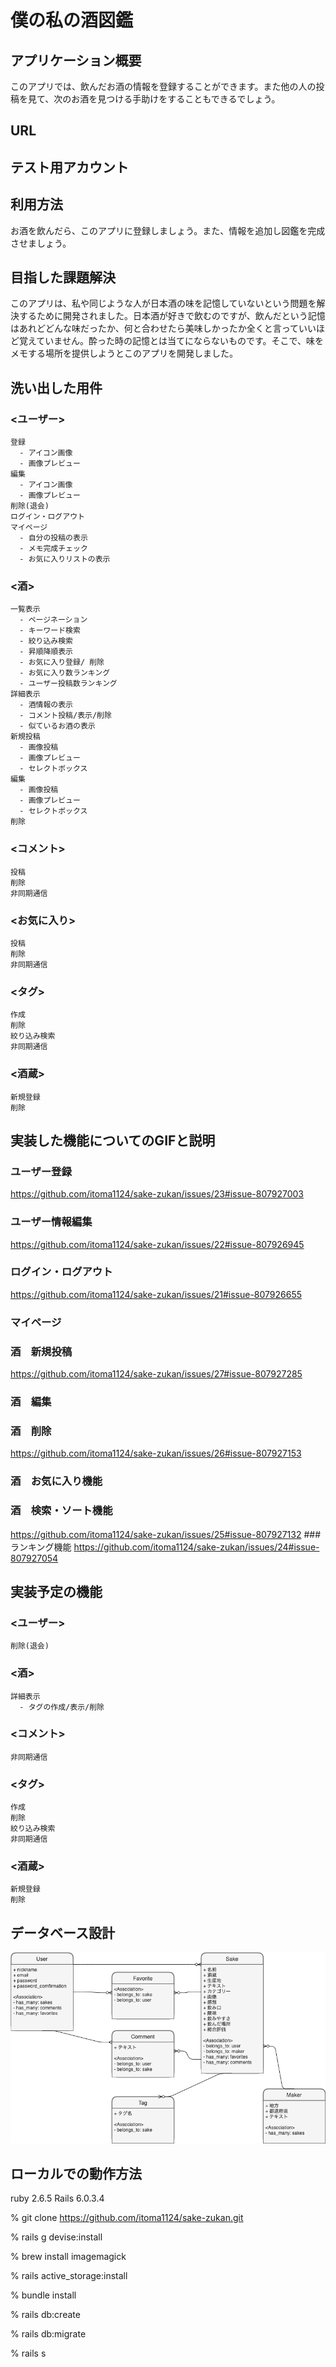 # 僕の私の酒図鑑

## アプリケーション概要
  このアプリでは、飲んだお酒の情報を登録することができます。また他の人の投稿を見て、次のお酒を見つける手助けをすることもできるでしょう。

## URL

## テスト用アカウント

## 利用方法
  お酒を飲んだら、このアプリに登録しましょう。また、情報を追加し図鑑を完成させましょう。

## 目指した課題解決
  このアプリは、私や同じような人が日本酒の味を記憶していないという問題を解決するために開発されました。日本酒が好きで飲むのですが、飲んだという記憶はあれどどんな味だったか、何と合わせたら美味しかったか全くと言っていいほど覚えていません。酔った時の記憶とは当てにならないものです。そこで、味をメモする場所を提供しようとこのアプリを開発しました。

## 洗い出した用件

  ### <ユーザー>
    登録
      - アイコン画像
      - 画像プレビュー
    編集
      - アイコン画像
      - 画像プレビュー
    削除(退会)
    ログイン・ログアウト
    マイページ
      - 自分の投稿の表示
      - メモ完成チェック
      - お気に入りリストの表示
  ### <酒>
    一覧表示
      - ページネーション
      - キーワード検索
      - 絞り込み検索
      - 昇順降順表示
      - お気に入り登録/ 削除
      - お気に入り数ランキング
      - ユーザー投稿数ランキング
    詳細表示
      - 酒情報の表示
      - コメント投稿/表示/削除
      - 似ているお酒の表示
    新規投稿
      - 画像投稿
      - 画像プレビュー
      - セレクトボックス
    編集
      - 画像投稿
      - 画像プレビュー
      - セレクトボックス
    削除
  ### <コメント>
    投稿
    削除
    非同期通信
  ### <お気に入り>
    投稿
    削除
    非同期通信
  ### <タグ>
    作成
    削除
    絞り込み検索
    非同期通信
  ### <酒蔵>
    新規登録
    削除
    
## 実装した機能についてのGIFと説明

### ユーザー登録
https://github.com/itoma1124/sake-zukan/issues/23#issue-807927003
### ユーザー情報編集
https://github.com/itoma1124/sake-zukan/issues/22#issue-807926945
### ログイン・ログアウト
https://github.com/itoma1124/sake-zukan/issues/21#issue-807926655
### マイページ

### 酒　新規投稿
https://github.com/itoma1124/sake-zukan/issues/27#issue-807927285
### 酒　編集
### 酒　削除
https://github.com/itoma1124/sake-zukan/issues/26#issue-807927153
### 酒　お気に入り機能
### 酒　検索・ソート機能
https://github.com/itoma1124/sake-zukan/issues/25#issue-807927132
###　ランキング機能
https://github.com/itoma1124/sake-zukan/issues/24#issue-807927054
    

## 実装予定の機能
  ### <ユーザー>
    削除(退会)
  ### <酒>
    詳細表示
      - タグの作成/表示/削除
  ### <コメント>
    非同期通信
  ### <タグ>
    作成
    削除
    絞り込み検索
    非同期通信
  ### <酒蔵>
    新規登録
    削除
    

## データベース設計
  ![image](sake-zukan.png)

## ローカルでの動作方法
  ruby 2.6.5
  Rails 6.0.3.4

  % git clone https://github.com/itoma1124/sake-zukan.git

  % rails g devise:install

  % brew install imagemagick

  % rails active_storage:install

  % bundle install

  % rails db:create

  % rails db:migrate

  % rails s


